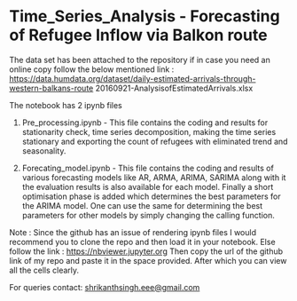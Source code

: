 # Time_Series_Analysis - Forecasting of Refugee Inflow via Balkon route

The data set has been attached to the repository if in case you need an online copy follow the below mentioned link : 
https://data.humdata.org/dataset/daily-estimated-arrivals-through-western-balkans-route
20160921-AnalysisofEstimatedArrivals.xlsx

The notebook has 2 ipynb files
 1. Pre_processing.ipynb - This file contains the coding and results for stationarity check, time series decomposition, making the time series stationary and exporting the count of refugees with eliminated trend and seasonality.

 2. Forecating_model.ipynb - This file contains the coding and results of various forecasting models like AR, ARMA, ARIMA, SARIMA along with it the evaluation results is also available for each model. Finally a short optimisation phase is added which determines the best parameters for the ARIMA model. One can use the same for determining the best parameters for other models by simply changing the calling function.

Note : Since the github has an issue of rendering ipynb files I would recommend you to clone the repo and then load it in your notebook. Else follow the link :
https://nbviewer.jupyter.org
Then copy the url of the github link of my repo and paste it in the space provided. After which you can view all the cells clearly.

For queries contact:
shrikanthsingh.eee@gmail.com
